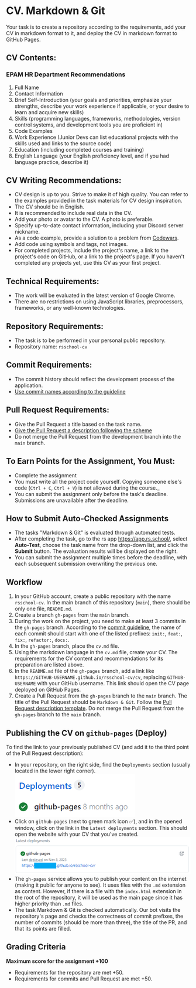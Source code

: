 # CV. Markdown & Git

Your task is to create a repository according to the requirements, add your CV in markdown format to it, and deploy the CV in markdown format to GitHub Pages.
## CV Contents:

### EPAM HR Department Recommendations

1. Full Name
2. Contact Information
3. Brief Self-Introduction (your goals and priorities, emphasize your strengths, describe your work experience if applicable, or your desire to learn and acquire new skills)
4. Skills (programming languages, frameworks, methodologies, version control systems, and development tools you are proficient in)
5. Code Examples
6. Work Experience (Junior Devs can list educational projects with the skills used and links to the source code)
7. Education (including completed courses and training)
8. English Language (your English proficiency level, and if you had language practice, describe it)

## CV Writing Recommendations:

- CV design is up to you. Strive to make it of high quality. You can refer to the examples provided in the task materials for CV design inspiration.
- The CV should be in English.
- It is recommended to include real data in the CV.
- Add your photo or avatar to the CV. A photo is preferable.
- Specify up-to-date contact information, including your Discord server nickname.
- As a code example, provide a solution to a problem from [Codewars](https://www.codewars.com/).
- Add code using symbols and tags, not images.
- For completed projects, include the project's name, a link to the project's code on GitHub, or a link to the project's page. If you haven't completed any projects yet, use this CV as your first project.

## Technical Requirements:

- The work will be evaluated in the latest version of Google Chrome.
- There are no restrictions on using JavaScript libraries, preprocessors, frameworks, or any well-known technologies.

## Repository Requirements:

- The task is to be performed in your personal public repository.
- Repository name: `rsschool-cv`

## Commit Requirements:

- The commit history should reflect the development process of the application.
- [Use commit names according to the guideline](https://docs.rs.school/#/en/git-convention)

## Pull Request Requirements:

- Give the Pull Request a title based on the task name.
- [Give the Pull Request a description following the scheme](https://docs.rs.school/#/en/pull-request-review-process?id=Requirements-for-pull-request-pr)
- Do not merge the Pull Request from the development branch into the `main` branch.

## To Earn Points for the Assignment, You Must:

- Complete the assignment 
- You must write all the project code yourself. Copying someone else's code (`Ctrl + C`, `Ctrl + V`) is not allowed during the course._  
- You can submit the assignment only before the task's deadline. Submissions are unavailable after the deadline. 

## How to Submit Auto-Checked Assignments

- The tasks "Markdown & Git" is evaluated through automated tests.
- After completing the task, go to the rs app https://app.rs.school/, select **Auto-Test**, choose the task name from 
the drop-down list, and click the **Submit** button. The evaluation results will be displayed on the right.
- You can submit the assignment multiple times before the deadline, with each subsequent submission overwriting the previous one.

## Workflow

1. In your GitHub account, create a public repository with the name `rsschool-cv`. In the main branch of this 
repository (`main`), there should be only one file, `README.md`.
2. Create a branch `gh-pages` from the `main` branch.
3. During the work on the project, you need to make at least 3 commits in the `gh-pages` branch. According to the
[commit guideline](https://docs.rs.school/#/en/git-convention), the name of each commit should start with one of the 
listed prefixes: `init:`, `feat:`, `fix:`, `refactor:`, `docs:`.
4. In the `gh-pages` branch, place the `cv.md` file.
5. Using the markdown language in the `cv.md` file, create your CV. The requirements for the CV content and recommendations 
for its preparation are listed above.
6. In the `README.md` file of the `gh-pages` branch, add a link like `https://GITHUB-USERNAME.github.io/rsschool-cv/cv`, 
replacing `GITHUB-USERNAME` with your GitHub username. This link should open the CV page deployed on GitHub Pages.
7. Create a Pull Request from the `gh-pages` branch to the `main` branch. The title of the Pull Request should be 
`Markdown & Git`. Follow the [Pull Request description template](https://docs.rs.school/#/en/pull-request-review-process?id=Требования-к-pull-request-pr). Do not merge the Pull Request from the `gh-pages` branch to the `main` branch.

## Publishing the CV on `github-pages` (Deploy)

To find the link to your previously published CV (and add it to the third point of the Pull Request description):

- In your repository, on the right side, find the `Deployments` section (usually located in the lower right corner).
  ![github](./images/find_deploy_01.png)
- Click on `github-pages` (next to green mark icon ✅), and in the opened window, click on the link in the `Latest deployments` section. This should open the website with your CV that you've created.
  ![github](./images/find_deploy_02.png)
- The `gh-pages` service allows you to publish your content on the internet (making it public for anyone to see). It uses files with the `.md` extension as content. However, if there is a file with the `index.html` extension in the root of the repository, it will be used as the main page since it has higher priority than `.md` files.
- The task Markdown & Git is checked automatically. Our bot visits the repository's page and checks the correctness of 
commit prefixes, the number of commits (should be more than three), the title of the PR, and that its points are filled.

## Grading Criteria

**Maximum score for the assignment +100**

- Requirements for the repository are met +50.
- Requirements for commits and Pull Request are met +50.


